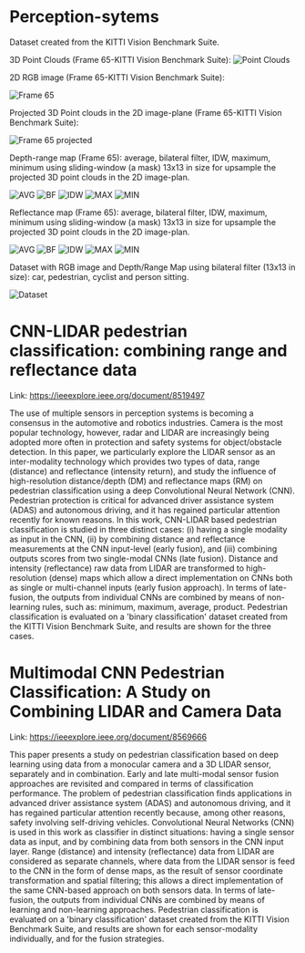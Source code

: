 # Perception-sytems

Dataset created from the KITTI Vision Benchmark Suite.

3D Point Clouds (Frame 65-KITTI Vision Benchmark Suite):
![Point Clouds](https://github.com/gledsonmelotti/Perception-sytems/blob/master/Images/000065_pointclouds.png)

2D RGB image (Frame 65-KITTI Vision Benchmark Suite):

![Frame 65](https://github.com/gledsonmelotti/Perception-sytems/blob/master/Images/000065.png)


Projected 3D Point clouds in the 2D image-plane (Frame 65-KITTI Vision Benchmark Suite):

![Frame 65 projected](https://github.com/gledsonmelotti/Perception-sytems/blob/master/Images/000065_projected.png)

Depth-range map (Frame 65): average, bilateral filter, IDW, maximum, minimum using sliding-window (a mask) 13x13 in size for upsample the projected 3D point clouds in the 2D image-plan. 

![AVG](https://github.com/gledsonmelotti/Perception-sytems/blob/master/Images/DepthMap/000065_AVG.png)
![BF](https://github.com/gledsonmelotti/Perception-sytems/blob/master/Images/DepthMap/000065_BF.png)
![IDW](https://github.com/gledsonmelotti/Perception-sytems/blob/master/Images/DepthMap/000065_IDW.png)
![MAX](https://github.com/gledsonmelotti/Perception-sytems/blob/master/Images/DepthMap/000065_MAX.png)
![MIN](https://github.com/gledsonmelotti/Perception-sytems/blob/master/Images/DepthMap/000065_MIN.png)

Reflectance map (Frame 65): average, bilateral filter, IDW, maximum, minimum using sliding-window (a mask) 13x13 in size for upsample the projected 3D point clouds in the 2D image-plan. 

![AVG](https://github.com/gledsonmelotti/Perception-sytems/blob/master/Images/ReflectanceMaP/000065_AVG.png)
![BF](https://github.com/gledsonmelotti/Perception-sytems/blob/master/Images/ReflectanceMaP/000065_BF.png)
![IDW](https://github.com/gledsonmelotti/Perception-sytems/blob/master/Images/ReflectanceMaP/000065_IDW.png)
![MAX](https://github.com/gledsonmelotti/Perception-sytems/blob/master/Images/ReflectanceMaP/000065_MAX.png)
![MIN](https://github.com/gledsonmelotti/Perception-sytems/blob/master/Images/ReflectanceMaP/000065_MIN.png)


Dataset with RGB image and Depth/Range Map using bilateral filter (13x13 in size): car, pedestrian, cyclist and person sitting.

![Dataset](https://github.com/gledsonmelotti/Perception-sytems/blob/master/Images/dataset.png)

# CNN-LIDAR pedestrian classification: combining range and reflectance data

Link: https://ieeexplore.ieee.org/document/8519497

The use of multiple sensors in perception systems is becoming a consensus in the automotive and robotics industries. Camera is the most popular technology, however, radar and LIDAR are increasingly being adopted more often in protection and safety systems for object/obstacle detection. In this paper, we particularly explore the LIDAR sensor as an inter-modality technology which provides two types of data, range (distance) and reflectance (intensity return), and study the influence of high-resolution distance/depth (DM) and reflectance maps (RM) on pedestrian classification using a deep Convolutional Neural Network (CNN). Pedestrian protection is critical for advanced driver assistance system (ADAS) and autonomous driving, and it has regained particular attention recently for known reasons. In this work, CNN-LIDAR based pedestrian classification is studied in three distinct cases: (i) having a single modality as input in the CNN, (ii) by combining distance and reflectance measurements at the CNN input-level (early fusion), and (iii) combining outputs scores from two single-modal CNNs (late fusion). Distance and intensity (reflectance) raw data from LIDAR are transformed to high-resolution (dense) maps which allow a direct implementation on CNNs both as single or multi-channel inputs (early fusion approach). In terms of late-fusion, the outputs from individual CNNs are combined by means of non-learning rules, such as: minimum, maximum, average, product. Pedestrian classification is evaluated on a 'binary classification' dataset created from the KITTI Vision Benchmark Suite, and results are shown for the three cases.


# Multimodal CNN Pedestrian Classification: A Study on Combining LIDAR and Camera Data

Link: https://ieeexplore.ieee.org/document/8569666

This paper presents a study on pedestrian classification based on deep learning using data from a monocular camera and a 3D LIDAR sensor, separately and in combination. Early and late multi-modal sensor fusion approaches are revisited and compared in terms of classification performance. The problem of pedestrian classification finds applications in advanced driver assistance system (ADAS) and autonomous driving, and it has regained particular attention recently because, among other reasons, safety involving self-driving vehicles. Convolutional Neural Networks (CNN) is used in this work as classifier in distinct situations: having a single sensor data as input, and by combining data from both sensors in the CNN input layer. Range (distance) and intensity (reflectance) data from LIDAR are considered as separate channels, where data from the LIDAR sensor is feed to the CNN in the form of dense maps, as the result of sensor coordinate transformation and spatial filtering; this allows a direct implementation of the same CNN-based approach on both sensors data. In terms of late-fusion, the outputs from individual CNNs are combined by means of learning and non-learning approaches. Pedestrian classification is evaluated on a 'binary classification' dataset created from the KITTI Vision Benchmark Suite, and results are shown for each sensor-modality individually, and for the fusion strategies.



